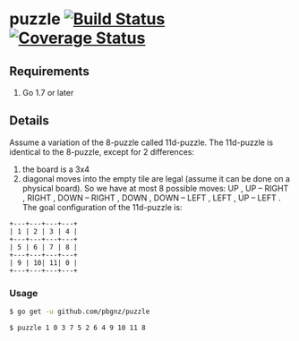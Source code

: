 # puzzle [![Build Status](https://travis-ci.org/pbgnz/puzzle.svg?branch=master)](https://travis-ci.org/pbgnz/puzzle) [![Coverage Status](https://codecov.io/gh/pbgnz/puzzle/branch/master/graph/badge.svg)](https://codecov.io/gh/pbgnz/puzzle/branch/master/)

## Requirements
1. Go 1.7 or later

## Details

Assume a variation of the 8-puzzle called 11d-puzzle. The 11d-puzzle is identical to the 8-puzzle, except
for 2 differences:
1. the board is a 3x4
2. diagonal moves into the empty tile are legal (assume it can be done on a physical board). So we have
at most 8 possible moves: UP , UP – RIGHT , RIGHT , DOWN – RIGHT , DOWN , DOWN – LEFT , LEFT , UP – LEFT .
The goal configuration of the 11d-puzzle is:

```
+---+---+---+---+
| 1 | 2 | 3 | 4 |
+---+---+---+---+
| 5 | 6 | 7 | 8 |
+---+---+---+---+
| 9 | 10| 11| 0 |
+---+---+---+---+
```

### Usage

``` bash
$ go get -u github.com/pbgnz/puzzle
```

``` bash
$ puzzle 1 0 3 7 5 2 6 4 9 10 11 8
```
